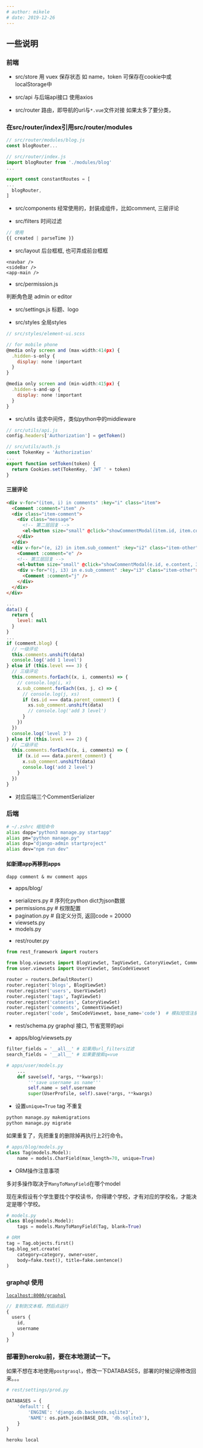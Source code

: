 ```yaml
---
# author: mikele
# date: 2019-12-26
---
```

## 一些说明

### 前端

* src/store 
用 vuex 保存状态
如 name，token
可保存在cookie中或localStorage中

* src/api
与后端api接口 使用axios

* src/router
路由，即导航的url与`*.vue`文件对接
如果太多了要分类，

### 在src/router/index引用src/router/modules

```javascript
// src/router/modules/blog.js
const blogRouter...
```

```javascript
// src/router/index.js
import blogRouter from './modules/blog'
...

export const constantRoutes = [
...
  blogRouter,
]
```

* src/components
经常使用的，封装成组件，比如comment, 三层评论

* src/filters
时间过滤

```javascript
// 使用
{{ created | parseTime }}
```

* src/layout
后台框框, 也可弄成前台框框

```vue
<navbar />
<sideBar />
<app-main />
```

* src/permission.js

判断角色是 admin or editor

* src/settings.js
标题、logo

* src/styles
全局styles
```javascript
// src/styles/element-ui.scss

// for mobile phone
@media only screen and (max-width:414px) {
  .hidden-s-only {
    display: none !important
  }
}

@media only screen and (min-width:415px) {
  .hidden-s-and-up {
    display: none !important
  }
}
```

* src/utils
请求中间件，类似python中的middleware

```javascript
// src/utils/api.js
config.headers['Authorization'] = getToken()
```

```javascript
// src/utils/auth.js
const TokenKey = 'Authorization'
...
export function setToken(token) {
  return Cookies.set(TokenKey, 'JWT ' + token)
}
```

#### 三层评论

```html
<div v-for="(item, i) in comments" :key="i" class="item">
  <Comment :comment="item" />
  <div class="item-comment">
    <div class="message">
      <!-- 第二层回复 -->
      <el-button size="small" @click="showCommentModal(item.id, item.content, 2)">回复</el-button>
    </div>
  </div>
  <div v-for="(e, i2) in item.sub_comment" :key="i2" class="item-other">
    <Comment :comment="e" />
    <!-- 第三层回复 -->
    <el-button size="small" @click="showCommentModal(e.id, e.content, 3)">回复</el-button>
    <div v-for="(j, i3) in e.sub_comment" :key="i3" class="item-other">
      <Comment :comment="j" />
    </div>
  </div>
</div>
```

```js
...
data() {
  return {
    level: null
  }
}
...
if (comment.blog) {
  // 一级评论
  this.comments.unshift(data)
  console.log('add 1 level')
} else if (this.level === 3) {
  // 三级评论
  this.comments.forEach((x, i, comments) => {
    // console.log(i, x)
    x.sub_comment.forEach((xs, j, c) => {
      // console.log(j, xs)
      if (xs.id === data.parent_comment) {
        xs.sub_comment.unshift(data)
        // console.log('add 3 level')
      }
    })
  })
  console.log('level 3')
} else if (this.level === 2) {
  // 二级评论
  this.comments.forEach((x, i, comments) => {
    if (x.id === data.parent_comment) {
      x.sub_comment.unshift(data)
      console.log('add 2 level')
    }
  })
}
```

* 对应后端三个CommentSerializer

### 后端

```zsh
# ~/.zshrc 缩短命令
alias dapp="python3 manage.py startapp"
alias pm="python manage.py"
alias dsp="django-admin startproject"
alias dev="npm run dev"
```

#### 如新建app再移到apps

`dapp comment & mv comment apps`

* apps/blog/

- serializers.py # 序列化python dict为json数据
- permissions.py # 权限配置
- pagination.py  # 自定义分页, 返回code = 20000
- viewsets.py
- models.py

* rest/router.py

```python
from rest_framework import routers

from blog.viewsets import BlogViewSet, TagViewSet, CatoryViewSet, CommentViewSet
from user.viewsets import UserViewSet, SmsCodeViewset

router = routers.DefaultRouter()
router.register('blogs', BlogViewSet)
router.register('users', UserViewSet)
router.register('tags', TagViewSet)
router.register('catories', CatoryViewSet)
router.register('comments', CommentViewSet)
router.register('code', SmsCodeViewset, base_name='code')  # 模拟短信注册
```

* rest/schema.py
graphql 接口, 节省宽带的api

* apps/blog/viewsets.py

```python
filter_fields = '__all__' # 如果用url_filters过滤
search_fields = '__all__' # 如果要搜索q=vue
```

```python
# apps/user/models.py
    ...
    def save(self, *args, **kwargs):
        '''save username as name'''
        self.name = self.username
        super(UserProfile, self).save(*args, **kwargs)
```

* 设置`unique=True` tag 不重复

```bash
python manage.py makemigrations
python manage.py migrate
```

如果重复了，先把重复的删除掉再执行上2行命令。

```python
# apps/blog/models.py
class Tag(models.Model):
    name = models.CharField(max_length=70, unique=True)
```

* ORM操作注意事项

多对多操作取决于`ManyToManyField`在哪个model

现在来假设有个学生要找个学校读书，你得建个学校，才有对应的学校名，才能决定是哪个学校。

```python
# models.py
class Blog(models.Model):
    tags = models.ManyToManyField(Tag, blank=True)

# ORM
tag = Tag.objects.first()
tag.blog_set.create(
    category=category, owner=user,
    body=fake.text(), title=fake.sentence()
)
```

### graphql 使用
[`localhost:8000/graphql`](http://localhost:8000/graphql)

```javascript
// 复制到文本框，然后点运行
{
  users {
    id,
    username
  }
}
```

### 部署到heroku前，要在本地测试一下。

如果不想在本地使用`postgrasql`，修改一下DATABASES，部署的时候记得修改回来。。。

```python
# rest/settings/prod.py

DATABASES = {
    'default': {
        'ENGINE': 'django.db.backends.sqlite3',
        'NAME': os.path.join(BASE_DIR, 'db.sqlite3'),
    }
}
```

```bash
heroku local
```
